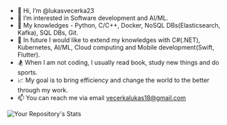- 👋 Hi, I’m @lukasvecerka23
- 👀 I’m interested in Software development and AI/ML.
- 🌱 My knowledges - Python, C/C++, Docker, NoSQL DBs(Elasticsearch, Kafka), SQL DBs, Git.
- 📖 In future I would like to extend my knowledges with C#(.NET), Kubernetes, AI/ML, Cloud computing and Mobile development(Swift, Flutter).
- 🏂 When I am not coding, I usually read book, study new things and do sports.
- 📈 My goal is to bring efficiency and change the world to the better through my work.
- 📫 You can reach me via email vecerkalukas18@gmail.com

<!---
lukasvecerka23/lukasvecerka23 is a ✨ special ✨ repository because its `README.md` (this file) appears on your GitHub profile.
You can click the Preview link to take a look at your changes.
--->

![Your Repository's Stats](https://github-readme-stats.vercel.app/api?username=lukasvecerka23&show_icons=true&theme=radical)
